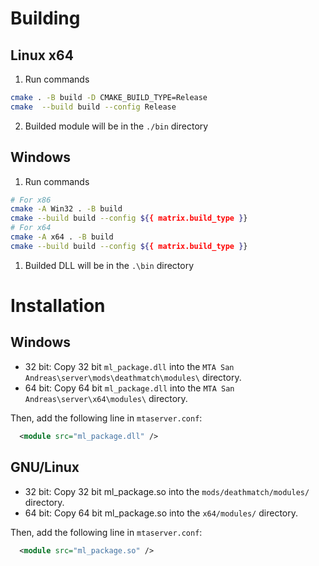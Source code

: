 # Building

## Linux x64
1. Run commands
```sh
cmake . -B build -D CMAKE_BUILD_TYPE=Release
cmake  --build build --config Release
```
2. Builded module will be in the `./bin` directory

## Windows
1. Run commands
```sh
# For x86
cmake -A Win32 . -B build
cmake --build build --config ${{ matrix.build_type }}
# For x64
cmake -A x64 . -B build
cmake --build build --config ${{ matrix.build_type }}
```
1. Builded DLL will be in the `.\bin` directory

# Installation

## Windows

* 32 bit: Copy 32 bit `ml_package.dll` into the `MTA San Andreas\server\mods\deathmatch\modules\` directory.
* 64 bit: Copy 64 bit `ml_package.dll` into the `MTA San Andreas\server\x64\modules\` directory.

Then, add the following line in `mtaserver.conf`:

```xml
  <module src="ml_package.dll" />
```
## GNU/Linux

* 32 bit: Copy 32 bit ml_package.so into the `mods/deathmatch/modules/` directory.
* 64 bit: Copy 64 bit ml_package.so into the `x64/modules/` directory.

Then, add the following line in `mtaserver.conf`:

```xml
  <module src="ml_package.so" />
```
